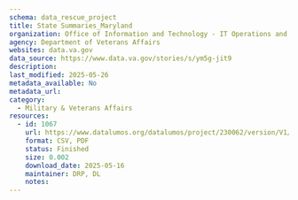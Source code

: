 ```yaml
---
schema: data_rescue_project 
title: State Summaries_Maryland
organization: Office of Information and Technology - IT Operations and Services (ITOPS)
agency: Department of Veterans Affairs
websites: data.va.gov
data_source: https://www.data.va.gov/stories/s/ym5g-jit9
description: 
last_modified: 2025-05-26
metadata_available: No
metadata_url: 
category:
  - Military & Veterans Affairs 
resources:
  - id: 1067
    url: https://www.datalumos.org/datalumos/project/230062/version/V1/view
    format: CSV, PDF
    status: Finished
    size: 0.002
    download_date: 2025-05-16
    maintainer: DRP, DL
    notes: 
---
```

